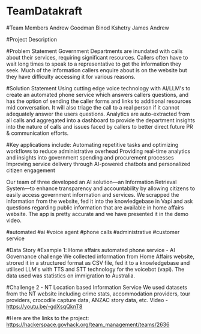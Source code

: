 # TeamDatakraft

#Team Members
Andrew Goodman
Binod Kshetry
James 
Andrew

#Project Description

#Problem Statement
Government Departments are inundated with calls about their services, requiring significant resources. Callers often have to wait long times to speak to a representative to get the information they seek. Much of the information callers enquire about is on the website but they have difficulty accessing it for various reasons.

#Solution Statement
Using cutting edge voice technology with AI/LLM's to create an automated phone service which answers callers questions, and has the option of sending the caller forms and links to additional resources mid conversation. It will also triage the call to a real person if it cannot adequately answer the users questions. Analytics are auto-extracted from all calls and aggregated into a dashboard to provide the department insights into the nature of calls and issues faced by callers to better direct future PR & communication efforts.

#Key applications include:
Automating repetitive tasks and optimizing workflows to reduce administrative overhead
Providing real-time analytics and insights into government spending and procurement processes
Improving service delivery through AI-powered chatbots and personalized citizen engagement

Our team of three developed an AI solution—an Information Retrieval System—to enhance transparency and accountability by allowing citizens to easily access government information and services. We scrapped the information from the website, fed it into the knowledgebase in Vapi and ask questions regarding public information that are available in home affairs website. The app is pretty accurate and we have presented it in the demo video.

#automated #ai #voice agent #phone calls #administrative #customer service

#Data Story
#Example 1: Home affairs automated phone service - AI Governance challenge
We collected information from Home Affairs website, strored it in a structured format as CSV file, fed it to a knowledgebase and utilised LLM's with TTS and STT technology for the voicebot (vapi). The data used was statistics on immigration to Australia.

#Challenge 2 - NT Location based Information Service
We used datasets from the NT website including crime stats, accommodation providers, tour providers, crocodile capture data, ANZAC story data, etc.
Video - https://youtu.be/-gdXsqQknT8

#Here are the links to the project:
https://hackerspace.govhack.org/team_management/teams/2636

